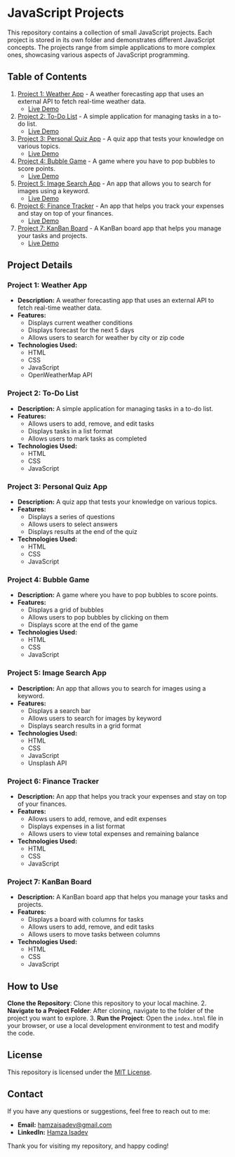 # JavaScript Projects

This repository contains a collection of small JavaScript projects. Each project is stored in its own folder and demonstrates different JavaScript concepts. The projects range from simple applications to more complex ones, showcasing various aspects of JavaScript programming.

## Table of Contents

1. [Project 1: Weather App](https://github.com/HamzaIsaDev/Project-1-Weather_App) - A weather forecasting app that uses an external API to fetch real-time weather data.
	* [Live Demo](https://hamzaisadev.github.io/Java-Script-Projects/Project-1-Weather_App)
2. [Project 2: To-Do List](https://github.com/HamzaIsaDev/Project-2-To_Do_List) - A simple application for managing tasks in a to-do list.
	* [Live Demo](https://hamzaisadev.github.io/Java-Script-Projects/Project-2-To_Do_List)
3. [Project 3: Personal Quiz App](https://github.com/HamzaIsaDev/Project-3-Personal-Quiz-App) - A quiz app that tests your knowledge on various topics.
	* [Live Demo](https://hamzaisadev.github.io/Java-Script-Projects/Project-3-Personal-Quiz-App)
4. [Project 4: Bubble Game](https://github.com/HamzaIsaDev/Project-4-Bubble-Game) - A game where you have to pop bubbles to score points.
	* [Live Demo](https://hamzaisadev.github.io/Java-Script-Projects/Project-4-Bubble-Game)
5. [Project 5: Image Search App](https://github.com/HamzaIsaDev/Project-5-Image-Search-app) - An app that allows you to search for images using a keyword.
	* [Live Demo](https://hamzaisadev.github.io/Java-Script-Projects/Project-5-Image-Search-app)
6. [Project 6: Finance Tracker](https://github.com/HamzaIsaDev/Project-6-Finance-Tracker) - An app that helps you track your expenses and stay on top of your finances.
	* [Live Demo](https://hamzaisadev.github.io/Java-Script-Projects/Project-6-Finance&Tracker)
7. [Project 7: KanBan Board](https://github.com/HamzaIsaDev/Project-7-kanBan-Board) - A KanBan board app that helps you manage your tasks and projects.
	* [Live Demo](https://hamzaisadev.github.io/Java-Script-Projects/Project-7-kanBan-Board)

## Project Details

### Project 1: Weather App

*   **Description:** A weather forecasting app that uses an external API to fetch real-time weather data.
*   **Features:**
    *   Displays current weather conditions
    *   Displays forecast for the next 5 days
    *   Allows users to search for weather by city or zip code
*   **Technologies Used:**
    *   HTML
    *   CSS
    *   JavaScript
    *   OpenWeatherMap API

### Project 2: To-Do List

*   **Description:** A simple application for managing tasks in a to-do list.
*   **Features:**
    *   Allows users to add, remove, and edit tasks
    *   Displays tasks in a list format
    *   Allows users to mark tasks as completed
*   **Technologies Used:**
    *   HTML
    *   CSS
    *   JavaScript

### Project 3: Personal Quiz App

*   **Description:** A quiz app that tests your knowledge on various topics.
*   **Features:**
    *   Displays a series of questions
    *   Allows users to select answers
    *   Displays results at the end of the quiz
*   **Technologies Used:**
    *   HTML
    *   CSS
    *   JavaScript

### Project 4: Bubble Game

*   **Description:** A game where you have to pop bubbles to score points.
*   **Features:**
    *   Displays a grid of bubbles
    *   Allows users to pop bubbles by clicking on them
    *   Displays score at the end of the game
*   **Technologies Used:**
    *   HTML
    *   CSS
    *   JavaScript

### Project 5: Image Search App

*   **Description:** An app that allows you to search for images using a keyword.
*   **Features:**
    *   Displays a search bar
    *   Allows users to search for images by keyword
    *   Displays search results in a grid format
*   **Technologies Used:**
    *   HTML
    *   CSS
    *   JavaScript
    *   Unsplash API

### Project 6: Finance Tracker

*   **Description:** An app that helps you track your expenses and stay on top of your finances.
*   **Features:**
    *   Allows users to add, remove, and edit expenses
    *   Displays expenses in a list format
    *   Allows users to view total expenses and remaining balance
*   **Technologies Used:**
    *   HTML
    *   CSS
    *   JavaScript

### Project 7: KanBan Board

*   **Description:** A KanBan board app that helps you manage your tasks and projects.
*   **Features:**
    *   Displays a board with columns for tasks
    *   Allows users to add, remove, and edit tasks
    *   Allows users to move tasks between columns
*   **Technologies Used:**
    *   HTML
    *   CSS
    *   JavaScript

## How to Use

**Clone the Repository**: Clone this repository to your local machine.
2. **Navigate to a Project Folder**: After cloning, navigate to the folder of the project you want to explore.
3. **Run the Project**: Open the `index.html` file in your browser, or use a local development environment to test and modify the code.

## License

This repository is licensed under the [MIT License](./LICENSE).

## Contact

If you have any questions or suggestions, feel free to reach out to me:

- **Email:** [hamzaisadev@gmail.com](mailto:hamzaisadev@gmail.com)
- **LinkedIn:** [Hamza Isadev](https://www.linkedin.com/in/hamzaisadev/Java-Script-Projects/)

Thank you for visiting my repository, and happy coding!